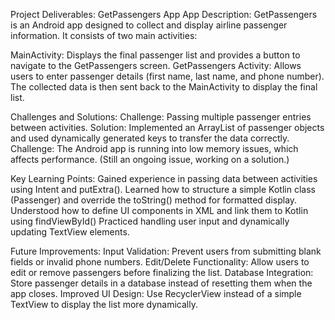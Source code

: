 Project Deliverables: GetPassengers App
App Description:
GetPassengers is an Android app designed to collect and display airline passenger information. It consists of two main activities:

MainActivity: Displays the final passenger list and provides a button to navigate to the GetPassengers screen.
GetPassengers Activity: Allows users to enter passenger details (first name, last name, and phone number). The collected data is then sent back to the MainActivity to display the final list.


Challenges and Solutions:
Challenge: Passing multiple passenger entries between activities.
Solution: Implemented an ArrayList of passenger objects and used dynamically generated keys to transfer the data correctly.
Challenge: The Android app is running into low memory issues, which affects performance.  (Still an ongoing issue, working on a solution.)


Key Learning Points:
Gained experience in passing data between activities using Intent and putExtra().
Learned how to structure a simple Kotlin class (Passenger) and override the toString() method for formatted display.
Understood how to define UI components in XML and link them to Kotlin using findViewById()
Practiced handling user input and dynamically updating TextView elements.


Future Improvements:
Input Validation: Prevent users from submitting blank fields or invalid phone numbers.
Edit/Delete Functionality: Allow users to edit or remove passengers before finalizing the list. Database Integration: Store passenger details in a database instead of resetting them when the app closes.
Improved UI Design: Use RecyclerView instead of a simple TextView to display the list more dynamically.







